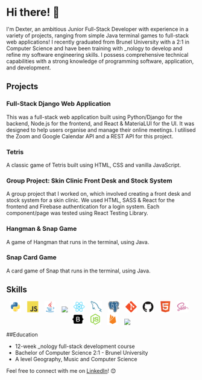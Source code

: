 # Hi there! 👋

I'm Dexter, an ambitious Junior Full-Stack Developer with experience in a variety of projects, ranging from simple Java terminal games to full-stack web applications! I recently graduated from Brunel University with a 2:1 in Computer Science and have been training with _nology to develop and refine my software engineering skills. I possess comprehensive technical capabilities with a strong knowledge of programming software, application, and development. 

## Projects

### Full-Stack Django Web Application

This was a full-stack web application built using Python/Django for the backend, Node.js for the frontend, and React & MateriaLUI for the UI. It was designed to help users organise and manage their online meetings. I utilised the Zoom and Google Calendar API and a REST API for this project. 

### Tetris

A classic game of Tetris built using HTML, CSS and vanilla JavaScript. 

### Group Project: Skin Clinic Front Desk and Stock System

A group project that I worked on, which involved creating a front desk and stock system for a skin clinic. We used HTML, SASS & React for the frontend and Firebase authentication for a login system. Each component/page was tested using React Testing Library.

### Hangman & Snap Game

A game of Hangman that runs in the terminal, using Java.

### Snap Card Game

A card game of Snap that runs in the terminal, using Java.

## Skills
<p align="center">
  <img height="30" src="https://raw.githubusercontent.com/devicons/devicon/master/icons/python/python-original.svg">&nbsp;&nbsp;&nbsp;
  <img height="30" src="https://raw.githubusercontent.com/devicons/devicon/master/icons/javascript/javascript-original.svg">&nbsp;&nbsp;&nbsp;
  <img height="30" src="https://raw.githubusercontent.com/devicons/devicon/master/icons/java/java-original.svg">&nbsp;&nbsp;&nbsp;
  <img height="30" src="https://w7.pngwing.com/pngs/415/393/png-transparent-django-plain-logo-icon-thumbnail.png">&nbsp;&nbsp;&nbsp;
  <img height="30" src="https://raw.githubusercontent.com/devicons/devicon/master/icons/react/react-original.svg">&nbsp;&nbsp;&nbsp;
  <img height="30" src="https://raw.githubusercontent.com/devicons/devicon/master/icons/mysql/mysql-original.svg">&nbsp;&nbsp;&nbsp;
  <img height="30" src="https://raw.githubusercontent.com/devicons/devicon/master/icons/postgresql/postgresql-original.svg">&nbsp;&nbsp;&nbsp;
  <img height="30" src="https://raw.githubusercontent.com/devicons/devicon/master/icons/git/git-original.svg">&nbsp;&nbsp;&nbsp;
  <img height="30" src="https://raw.githubusercontent.com/devicons/devicon/master/icons/github/github-original.svg">&nbsp;&nbsp;&nbsp;
  <img height="30" src="https://raw.githubusercontent.com/devicons/devicon/master/icons/html5/html5-original.svg">&nbsp;&nbsp;&nbsp;
  <img height="30" src="https://raw.githubusercontent.com/devicons/devicon/master/icons/sass/sass-original.svg">&nbsp;&nbsp;&nbsp;
  <img height="30" src="https://raw.githubusercontent.com/devicons/devicon/master/icons/bootstrap/bootstrap-plain.svg">&nbsp;&nbsp;&nbsp;
  <img height="30" src="https://raw.githubusercontent.com/devicons/devicon/master/icons/nodejs/nodejs-original.svg">&nbsp;&nbsp;&nbsp;
  <img height="30" src="https://raw.githubusercontent.com/devicons/devicon/master/icons/firebase/firebase-plain.svg">&nbsp;&nbsp;&nbsp;
  <img height="30" src="https://testing-library.com/img/octopus-64x64.png">
</p>
##Education

- 12-week _nology full-stack development course
- Bachelor of Computer Science 2:1 - Brunel University
- A level Geography, Music and Computer Science

Feel free to connect with me on [LinkedIn](https://www.linkedin.com/in/dexter-freeman-958625223/)! 😊
